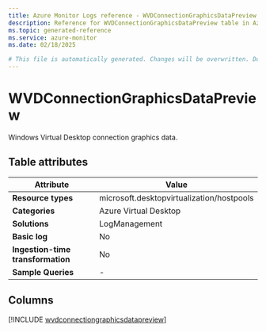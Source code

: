 ```yaml
---
title: Azure Monitor Logs reference - WVDConnectionGraphicsDataPreview
description: Reference for WVDConnectionGraphicsDataPreview table in Azure Monitor Logs.
ms.topic: generated-reference
ms.service: azure-monitor
ms.date: 02/18/2025

# This file is automatically generated. Changes will be overwritten. Do not change this file directly.
---
```


# WVDConnectionGraphicsDataPreview

Windows Virtual Desktop connection graphics data.


## Table attributes

|Attribute|Value|
|---|---|
|**Resource types**|microsoft.desktopvirtualization/hostpools|
|**Categories**|Azure Virtual Desktop|
|**Solutions**| LogManagement|
|**Basic log**|No|
|**Ingestion-time transformation**|No|
|**Sample Queries**|-|



## Columns
  
[!INCLUDE [wvdconnectiongraphicsdatapreview](~/reusable-content/ce-skilling/azure/includes/azure-monitor/reference/tables/wvdconnectiongraphicsdatapreview-include.md)]

